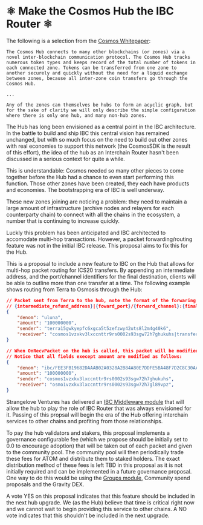 <!-- markdown-link-check-disable -->
# ⚛️ Make the Cosmos Hub the IBC Router ⚛️

The following is a selection from the [Cosmos Whitepaper](https://v1.cosmos.network/resources/whitepaper):

```
The Cosmos Hub connects to many other blockchains (or zones) via a novel inter-blockchain communication protocol. The Cosmos Hub tracks numerous token types and keeps record of the total number of tokens in each connected zone. Tokens can be transferred from one zone to another securely and quickly without the need for a liquid exchange between zones, because all inter-zone coin transfers go through the Cosmos Hub.

...

Any of the zones can themselves be hubs to form an acyclic graph, but for the sake of clarity we will only describe the simple configuration where there is only one hub, and many non-hub zones.
```

The Hub has long been envisioned as a central point in the IBC architecture. In the battle to build and ship IBC this central vision has remained unchanged, but with so much focus on the need to build out other zones with real economies to support this network (the CosmosSDK is the result of this effort), the idea of the hub as an Interchain Router hasn't been discussed in a serious context for quite a while.

This is understandable: Cosmos needed so many other pieces to come together before the Hub had a chance to even start performing this function. Those other zones have been created, they each have products and economies. The bootstrapping era of IBC is well underway. 

These new zones joining are noticing a problem: they need to maintain a large amount of infrastructure (archive nodes and relayers for each counterparty chain) to connect with all the chains in the ecosystem, a number that is continuing to increase quickly.

Luckly this problem has been anticipated and IBC architected to accomodate multi-hop transactions. However, a packet forwarding/routing feature was not in the initial IBC release. This proposal aims to fix this for the Hub.

This is a proposal to include a new feature to IBC on the Hub that allows for multi-hop packet routing for ICS20 transfers. By appending an intermediate address, and the port/channel identifiers for the final destination, clients will be able to outline more than one transfer at a time. The following example shows routing from Terra to Osmosis through the Hub:

```json
// Packet sent from Terra to the hub, note the format of the forwaring info
// {intermediate_refund_address}|{foward_port}/{forward_channel}:{final_destination_address}
{
    "denom": "uluna",
    "amount": "100000000",
    "sender": "terra15gwkyepfc6xgca5t5zefzwy42uts8l2m4g40k6",
    "receiver": "cosmos1vzxkv3lxccnttr9rs0002s93sgw72h7ghukuhs|transfer/channel-141:osmo1vzxkv3lxccnttr9rs0002s93sgw72h7gl89vpz",
}

// When OnRecvPacket on the hub is called, this packet will be modified for fowarding to transfer/channel-141.
// Notice that all fields execept amount are modified as follows:
{
    "denom": "ibc/FEE3FB19682DAAAB02A0328A2B84A80E7DDFE5BA48F7D2C8C30AAC649B8DD519",
    "amount": "100000000",
    "sender": "cosmos1vzxkv3lxccnttr9rs0002s93sgw72h7ghukuhs",
    "receiver": "osmo1vzxkv3lxccnttr9rs0002s93sgw72h7gl89vpz",
}
```

Strangelove Ventures has delivered an [IBC Middleware module](https://github.com/cosmos/ibc-go/pull/373) that will allow the hub to play the role of IBC Router that was always envisioned for it. Passing of this propsal will begin the era of the Hub offering interchain services to other chains and profiting from those relationships.

To pay the hub validators and stakers, this proposal implements a governance configurable fee (which we propose should be initially set to 0.0 to encourage adoption) that will be taken out of each packet and given to the community pool. The community pool will then periodically trade these fees for ATOM and distribute them to staked holders. The exact distribution method of these fees is left TBD in this proposal as it is not initially required and can be implemented in a future governance proposal. One way to do this would be using the [Groups module](https://docs.cosmos.network/main/architecture/adr-042-group-module.html), Community spend proposals and the Gravity DEX.

A vote YES on this proposal indicates that this feature should be included in the next hub upgrade. We (as the Hub) believe that time is critical right now and we cannot wait to begin providing this service to other chains. A NO vote indicates that this shouldn't be included in the next upgrade.
<!-- markdown-link-check-enable -->
